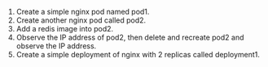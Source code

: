 1. Create a simple nginx pod named pod1.
2. Create another nginx pod called pod2.
3. Add a redis image into pod2.
4. Observe the IP address of pod2, then delete and recreate pod2 and observe the IP address.
5. Create a simple deployment of nginx with 2 replicas called deployment1.

